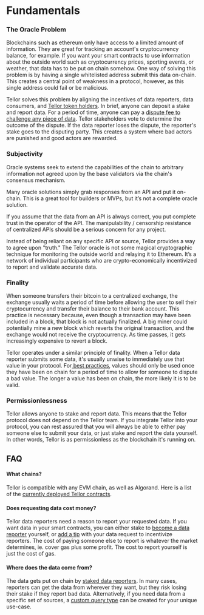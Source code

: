 # Fundamentals

### The Oracle Problem

Blockchains such as ethereum only have access to a limited amount of information. They are great for tracking an account's cryptocurrency balance, for example. If you want your smart contracts to use information about the outside world such as cryptocurrency prices, sporting events, or weather, that data has to be put on chain somehow. One way of solving this problem is by having a single whitelisted address submit this data on-chain. This creates a central point of weakness in a protocol, however, as this single address could fail or be malicious.&#x20;

Tellor solves this problem by aligning the incentives of data reporters, data consumers, and [Tellor token holders](https://etherscan.io/token/0x88df592f8eb5d7bd38bfef7deb0fbc02cf3778a0). In brief, anyone can deposit a stake and report data. For a period of time, anyone can pay a [dispute fee to challenge any piece of data](https://app.gitbook.com/s/tcQlo49FAqTaOimNOz0X/disputing-data). Tellor stakeholders vote to determine the outcome of the dispute. If the data reporter loses the dispute, the reporter's stake goes to the disputing party. This creates a system where bad actors are punished and good actors are rewarded.

### Subjectivity&#x20;

Oracle systems seek to extend the capabilities of the chain to arbitrary information not agreed upon by the base validators via the chain's consensus mechanism.

Many oracle solutions simply grab responses from an API and put it on-chain. This is a great tool for builders or MVPs, but it’s not a complete oracle solution.

If you assume that the data from an API is always correct, you put complete trust in the operator of the API. The manipulability / censorship resistance of centralized APIs should be a serious concern for any project.&#x20;

Instead of being reliant on any specific API or source, Tellor provides a way to agree upon "truth." The Tellor oracle is not some magical cryptographic technique for monitoring the outside world and relaying it to Ethereum. It’s a network of individual participants who are crypto-economically incentivized to report and validate accurate data.

### Finality

When someone transfers their bitcoin to a centralized exchange, the exchange usually waits a period of time before allowing the user to sell their cryptocurrency and transfer their balance to their bank account. This practice is necessary because, even though a transaction may have been included in a block, that block is not actually finalized. A big miner could potentially mine a new block which reverts the original transaction, and the exchange would not receive the cryptocurrency. As time passes, it gets increasingly expensive to revert a block.&#x20;

Tellor operates under a similar principle of finality. When a Tellor data reporter submits some data, it's usually unwise to immediately use that value in your protocol. For[ best practices](https://tellor.io/best-practices-for-oracle-users-on-ethereum/), values should only be used once they have been on chain for a period of time to allow for someone to dispute a bad value. The longer a value has been on chain, the more likely it is to be valid.&#x20;

### Permissionlessness

Tellor allows anyone to stake and report data. This means that the Tellor protocol does not depend on the Tellor team. If you integrate Tellor into your protocol, you can rest assured that you will always be able to either pay someone else to submit your data, or just stake and report the data yourself. In other words, Tellor is as permissionless as the blockchain it's running on.


## FAQ

#### What chains?

Tellor is compatible with any EVM chain, as well as Algorand. Here is a list of the [currently deployed Tellor contracts](https://app.gitbook.com/s/tcQlo49FAqTaOimNOz0X/the-basics/contracts-reference).

#### Does requesting data cost money?

Tellor data reporters need a reason to report your requested data. If you want data in your smart contracts, you can either stake to [become a data reporter](https://app.gitbook.com/s/tcQlo49FAqTaOimNOz0X/reporting-data/setup-and-usage) yourself, or [add a tip](https://app.gitbook.com/s/tcQlo49FAqTaOimNOz0X/getting-data/funding-a-feed) with your data request to incentivize reporters. The cost of paying someone else to report is whatever the market determines, ie. cover gas plus some profit. The cost to report yourself is just the cost of gas.

#### Where does the data come from?

The data gets put on chain by [staked data reporters](https://app.gitbook.com/s/tcQlo49FAqTaOimNOz0X/reporting-data/telliot). In many cases, reporters can get the data from wherever they want, but they risk losing their stake if they report bad data. Alternatively, if you need data from a specific set of sources, a [custom query type](https://github.com/tellor-io/dataSpecs/issues/25) can be created for your unique use-case.

####
